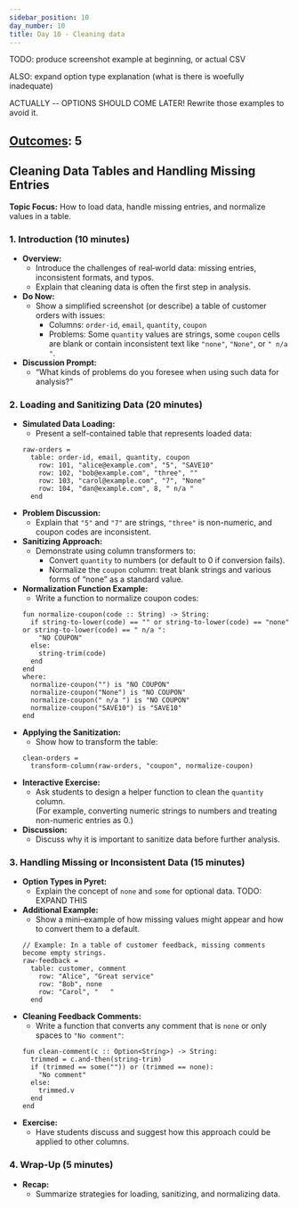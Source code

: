```yaml
---
sidebar_position: 10
day_number: 10
title: Day 10 - Cleaning data
---
```


TODO: produce screenshot example at beginning, or actual CSV

ALSO: expand option type explanation (what is there is woefully inadequate)

ACTUALLY -- OPTIONS SHOULD COME LATER! Rewrite those examples to avoid it.

## [Outcomes](../outcomes/): 5


## Cleaning Data Tables and Handling Missing Entries

**Topic Focus:** How to load data, handle missing entries, and normalize values in a table.

### 1. Introduction (10 minutes)
- **Overview:**  
  - Introduce the challenges of real‑world data: missing entries, inconsistent formats, and typos.
  - Explain that cleaning data is often the first step in analysis.
- **Do Now:**  
  - Show a simplified screenshot (or describe) a table of customer orders with issues:
    - Columns: `order-id`, `email`, `quantity`, `coupon`
    - Problems: Some `quantity` values are strings, some `coupon` cells are blank or contain inconsistent text like `"none"`, `"None"`, or `" n/a "`.
- **Discussion Prompt:**  
  - “What kinds of problems do you foresee when using such data for analysis?”

### 2. Loading and Sanitizing Data (20 minutes)
- **Simulated Data Loading:**  
  - Present a self-contained table that represents loaded data:
  ```pyret
  raw-orders =
    table: order-id, email, quantity, coupon
      row: 101, "alice@example.com", "5", "SAVE10"
      row: 102, "bob@example.com", "three", ""
      row: 103, "carol@example.com", "7", "None"
      row: 104, "dan@example.com", 8, " n/a "
    end
  ```
- **Problem Discussion:**  
  - Explain that `"5"` and `"7"` are strings, `"three"` is non-numeric, and coupon codes are inconsistent.
- **Sanitizing Approach:**  
  - Demonstrate using column transformers to:
    - Convert `quantity` to numbers (or default to 0 if conversion fails).
    - Normalize the `coupon` column: treat blank strings and various forms of “none” as a standard value.
- **Normalization Function Example:**  
  - Write a function to normalize coupon codes:
  ```pyret
  fun normalize-coupon(code :: String) -> String:
    if string-to-lower(code) == "" or string-to-lower(code) == "none" or string-to-lower(code) == " n/a ":
      "NO COUPON"
    else:
      string-trim(code)
    end
  end
  where:
    normalize-coupon("") is "NO COUPON"
    normalize-coupon("None") is "NO COUPON"
    normalize-coupon(" n/a ") is "NO COUPON"
    normalize-coupon("SAVE10") is "SAVE10"
  end
  ```
- **Applying the Sanitization:**  
  - Show how to transform the table:
  ```pyret
  clean-orders =
    transform-column(raw-orders, "coupon", normalize-coupon)
  ```
- **Interactive Exercise:**  
  - Ask students to design a helper function to clean the `quantity` column.  
    (For example, converting numeric strings to numbers and treating non-numeric entries as 0.)
- **Discussion:**  
  - Discuss why it is important to sanitize data before further analysis.

### 3. Handling Missing or Inconsistent Data (15 minutes)
- **Option Types in Pyret:**  
  - Explain the concept of `none` and `some` for optional data.
  TODO: EXPAND THIS
- **Additional Example:**  
  - Show a mini–example of how missing values might appear and how to convert them to a default.
  ```pyret
  // Example: In a table of customer feedback, missing comments become empty strings.
  raw-feedback =
    table: customer, comment
      row: "Alice", "Great service"
      row: "Bob", none
      row: "Carol", "   "
    end
  ```
- **Cleaning Feedback Comments:**  
  - Write a function that converts any comment that is `none` or only spaces to `"No comment"`:
  ```pyret
  fun clean-comment(c :: Option<String>) -> String:
    trimmed = c.and-then(string-trim) 
    if (trimmed == some("")) or (trimmed == none):
      "No comment"
    else:
      trimmed.v
    end
  end
  ```
- **Exercise:**  
  - Have students discuss and suggest how this approach could be applied to other columns.

### 4. Wrap-Up (5 minutes)
- **Recap:**  
  - Summarize strategies for loading, sanitizing, and normalizing data.

